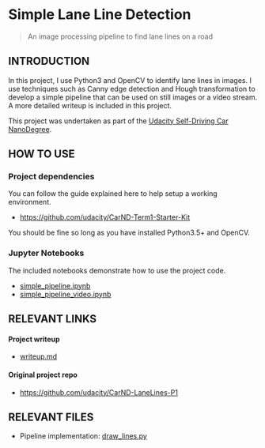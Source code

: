 # Simple Lane Line Detection
> An image processing pipeline to find lane lines on a road

## INTRODUCTION
In this project, I use Python3 and OpenCV to identify lane lines in images. I use techniques such as Canny edge detection and Hough transformation to develop a simple pipeline that can be used on still images or a video stream. A more detailed writeup is included in this project.

This project was undertaken as part of the [Udacity Self-Driving Car NanoDegree](https://eu.udacity.com/course/self-driving-car-engineer-nanodegree--nd013).

## HOW TO USE

### Project dependencies
You can follow the guide explained here to help setup a working environment.
* https://github.com/udacity/CarND-Term1-Starter-Kit

You should be fine so long as you have installed Python3.5+ and OpenCV.

### Jupyter Notebooks
The included notebooks demonstrate how to use the project code.
* [simple_pipeline.ipynb](simple_pipeline.ipynb)
* [simple_pipeline_video.ipynb](simple_pipeline_video.ipynb)

## RELEVANT LINKS

#### Project writeup
* [writeup.md](writeup.md)

#### Original project repo
* https://github.com/udacity/CarND-LaneLines-P1

## RELEVANT FILES
* Pipeline implementation: [draw_lines.py](draw_lines.py)
